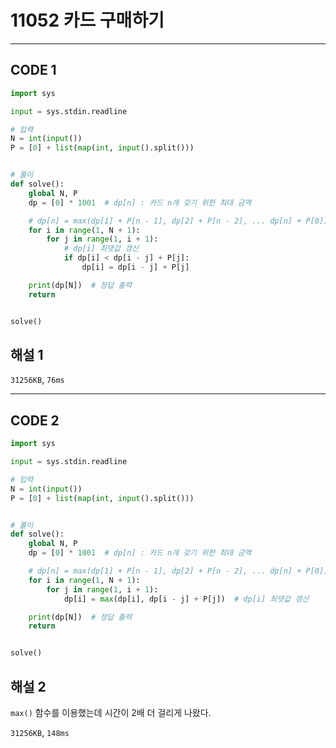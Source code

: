 # 11052 카드 구매하기

---

## CODE 1

```python
import sys

input = sys.stdin.readline

# 입력
N = int(input())
P = [0] + list(map(int, input().split()))


# 풀이
def solve():
    global N, P
    dp = [0] * 1001  # dp[n] : 카드 n개 갖기 위한 최대 금액

    # dp[n] = max(dp[1] + P[n - 1], dp[2] + P[n - 2], ... dp[n] + P[0])
    for i in range(1, N + 1):
        for j in range(1, i + 1):
            # dp[i] 최댓값 갱신
            if dp[i] < dp[i - j] + P[j]:
                dp[i] = dp[i - j] + P[j]

    print(dp[N])  # 정답 출력
    return


solve()

```

## 해설 1

`31256KB`, `76ms`

---

## CODE 2

```python
import sys

input = sys.stdin.readline

# 입력
N = int(input())
P = [0] + list(map(int, input().split()))


# 풀이
def solve():
    global N, P
    dp = [0] * 1001  # dp[n] : 카드 n개 갖기 위한 최대 금액

    # dp[n] = max(dp[1] + P[n - 1], dp[2] + P[n - 2], ... dp[n] + P[0])
    for i in range(1, N + 1):
        for j in range(1, i + 1):
            dp[i] = max(dp[i], dp[i - j] + P[j])  # dp[i] 최댓값 갱신

    print(dp[N])  # 정답 출력
    return


solve()

```

## 해설 2

`max()` 함수를 이용했는데 시간이 2배 더 걸리게 나왔다.

`31256KB`, `148ms`
